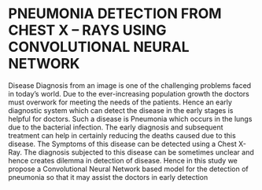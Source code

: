 # PNEUMONIA DETECTION FROM CHEST X – RAYS USING CONVOLUTIONAL NEURAL NETWORK

Disease Diagnosis from an image is one of the challenging problems faced in today’s world. Due to the ever-increasing population growth the doctors must overwork for meeting the needs of the patients. Hence an early diagnostic system which can detect the disease in the early stages is helpful for doctors. Such a disease is Pneumonia which occurs in the lungs due to the bacterial infection. The early diagnosis and subsequent treatment can help in certainly reducing the deaths caused due to this disease. The Symptoms of this disease can be detected using a Chest X-Ray. The diagnosis subjected to this disease can be sometimes unclear and hence creates dilemma in detection of disease. Hence in this study we propose a Convolutional Neural Network based model for the detection of pneumonia so that it may assist the doctors in early detection
